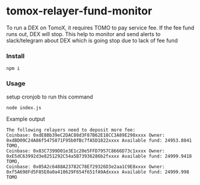 # tomox-relayer-fund-monitor
To run a DEX on TomoX, it requires TOMO to pay service fee. If the fee fund runs out, DEX will stop. This help to monitor and send alerts to slack/telegram about DEX which is going stop due to lack of fee fund


### Install
```
npm i
```

### Usage
setup cronjob to run this command
```
node index.js
```

Example output
```
The following relayers need to deposit more fee:
Coinbase: 0xdE8Bb39eC2DAC88d3F87B62E18CC3A89E298xxxx Owner: 0xdBD09C24A86f5475871F95b0fBc7fA5D1822xxxx Available fund: 24953.8841 TOMO,
Coinbase: 0x83C7399D01e3E1c20e5FFD7957C8666D73c1xxxx Owner: 0xE5dC63992d3e8251292C54a5B73936286b2fxxxx Available fund: 24999.9418 TOMO,
Coinbase: 0x05A2c6488A23782C78Ef29326D3e2aa1C9E8xxxx Owner: 0xf5A698Fd5F85E0a0a410629F654f651fA9Adxxxx Available fund: 24999.998 TOMO
```
